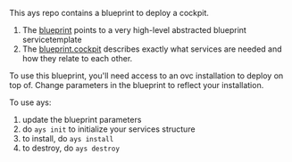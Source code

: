 This ays repo contains a blueprint to deploy a cockpit.

1. The [blueprint](https://github.com/gig-projects/playenv/blob/master/ays_cockpit/blueprints/1_cockpit.yaml) points to a very high-level abstracted blueprint servicetemplate
2. The [blueprint.cockpit](https://github.com/Jumpscale/ays_jumpscale8/tree/master/_blueprints/blueprint.cockpit) describes exactly what services are needed and how they relate to each other.

To use this blueprint, you'll need access to an ovc installation to deploy on top of.
Change parameters in the blueprint to reflect your installation.

To use ays:

1. update the blueprint parameters
2. do `ays init` to initialize your services structure
3. to install, do `ays install`
4. to destroy, do `ays destroy`
